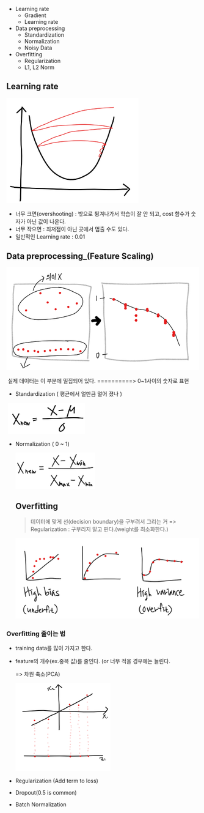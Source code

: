 - Learning rate
  - Gradient
  - Learning rate
- Data preprocessing
  - Standardization
  - Normalization
  - Noisy Data
- Overfitting
  - Regularization
  - L1, L2 Norm



## Learning rate

<img src="/image/7_1.png" style="zoom:60%;" />

- 너무 크면(overshooting) : 밖으로 튕겨나가서 학습이 잘 안 되고, cost 함수가 숫자가 아닌 값이 나온다.
- 너무 작으면 : 최저점이 아닌 곳에서 멈출 수도 있다.
- 일반적인 Learning rate : 0.01



## Data preprocessing_(Feature Scaling)

<img src="/image/7_2.png" style="zoom:70%;" />

​              실제 데이터는 이 부분에 밀집되어 있다.  ==========>     0~1사이의 숫자로 표현



- Standardization ( 평균에서 얼만큼 멀어 졌나 )

​       <img src="/image/7_3.png" style="zoom:50%;" />

- Normalization ( 0 ~ 1)

  <img src="/image/7_4.png" style="zoom:50%;" /> 

  

  ## Overfitting

  > 데이터에 맞게 선(decision boundary)을 구부려서 그리는 거 => Regularization : 구부리지 말고 핀다.(weight를 최소화한다.)

  <img src="/image/7_5.png" style="zoom:70%;" />



### Overfitting 줄이는 법

- training data를 많이 가지고 한다.

- feature의 개수(ex.중복 값)를 줄인다. (or 너무 적을 경우에는 늘린다.

  => 차원 축소(PCA)

  <img src="/image/7_6.png" style="zoom:50%;" /> 

  

- Regularization (Add term to loss)
- Dropout(0.5 is common)
- Batch Normalization
